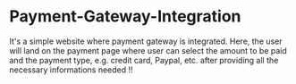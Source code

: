 # Payment-Gateway-Integration
It's a simple website where payment gateway is integrated.
Here, the user will land on the payment page where 
user can select the amount to be paid and the payment type, e.g. 
credit card, Paypal, etc. after providing all the necessary informations needed !!

